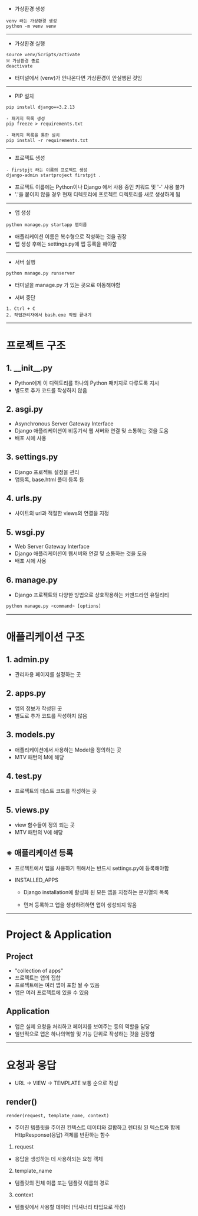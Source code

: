 - 가상환경 생성
```
venv 라는 가상환경 생성
python -m venv venv
```
---
- 가상환경 실행
```
source venv/Scripts/activate
※ 가상환경 종료
deactivate
```
- 터미널에서 (venv)가 안나온다면 가상환경이 안실행된 것임
---
- PIP 설치
```
pip install django==3.2.13

- 패키지 목록 생성
pip freeze > requirements.txt

- 패키지 목록을 통한 설치
pip install -r requirements.txt
```

---
- 프로젝트 생성
```
- firstpjt 라는 이름의 프로젝트 생성
django-admin startproject firstpjt .
```
- 프로젝트 이름에는 Python이나 Django 에서 사용 중인 키워드 및 '-' 사용 불가
- '.'을 붙이지 않을 경우 현재 디렉토리에 프로젝트 디렉토리를 새로 생성하게 됨

---
- 앱 생성
```
python manage.py startapp 앱이름
```
- 애플리케이션 이름은 복수형으로 작성하는 것을 권장
- 앱 생성 후에는 settings.py에 앱 등록을 해야함

---
- 서버 실행
```
python manage.py runserver
```
- 터미널을 manage.py 가 있는 곳으로 이동해야함

- 서버 중단
```
1. Ctrl + C
2. 작업관리자에서 bash.exe 작업 끝내기
```

---
# 프로젝트 구조
## 1. \_\_init__.py
  - Python에게 이 디렉토리를 하나의 Python 패키지로 다루도록 지시
  - 별도로 추가 코드를 작성하지 않음

## 2. asgi.py
  - Asynchronous Server Gateway Interface
  - Django 애플리케이션이 비동기식 웹 서버와 연결 및 소통하는 것을 도움
  - 배포 시에 사용

## 3. settings.py
- Django 프로젝트 설정을 관리
- 앱등록, base.html 폴더 등록 등

## 4. urls.py
- 사이트의 url과 적절한 views의 연결을 지정

## 5. wsgi.py
- Web Server Gateway Interface
- Django 애플리케이션이 웹서버와 연결 및 소통하는 것을 도움
- 배포 시에 사용

## 6. manage.py
- Django 프로젝트와 다양한 방법으로 상호작용하는 커맨드라인 유틸리티
```py
python manage.py <command> [options]
```

---
# 애플리케이션 구조
## 1. admin.py
- 관리자용 페이지를 설정하는 곳

## 2. apps.py
- 앱의 정보가 작성된 곳
- 별도로 추가 코드를 작성하지 않음

## 3. models.py
- 애플리케이션에서 사용하는 Model을 정의하는 곳
- MTV 패턴의 M에 해당

## 4. test.py
- 프로젝트의 테스트 코드를 작성하는 곳

## 5. views.py
- view 함수들이 정의 되는 곳
- MTV 패턴의 V에 해당

## ※ 애플리케이션 등록
- 프로젝트에서 앱을 사용하기 위해서는 반드시 settings.py에 등록해야함

- INSTALLED_APPS
  - Django installation에 활성화 된 모든 앱을 지정하는 문자열의 목록

  - 먼저 등록하고 앱을 생성하려하면 앱이 생성되지 않음

---
# Project & Application
## Project
  - "collection of apps"
  - 프로젝트는 앱의 집합
  - 프로젝트에는 여러 앱이 포함 될 수 있음
  - 앱은 여러 프로젝트에 있을 수 있음

## Application
  - 앱은 실제 요청을 처리하고 페이지를 보여주는 등의 역할을 담당
  - 일반적으로 앱은 하나의역할 및 기능 단위로 작성하는 것을 권장함

---
# 요청과 응답
- URL → VIEW → TEMPLATE 보통 순으로 작성
## render()
```py
render(request, template_name, context)
```
  - 주어진 템플릿을 주어진 컨텍스트 데이터와 결합하고 렌더링 된 텍스트와 함께 HttpResponse(응답) 객체를 반환하는 함수

1. request
  - 응답을 생성하는 데 사용하되는 요청 객체
2. template_name
  - 템플릿의 전체 이름 또는 템플릿 이름의 경로
3. context
  - 템플릿에서 사용할 데이터 (딕셔너리 타입으로 작성)